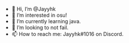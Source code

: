 - 👋 Hi, I’m @Jayyhk
- 👀 I’m interested in osu!
- 🌱 I’m currently learning java.
- 💞️ I’m looking to not fail.
- 📫 How to reach me: Jayyhk#1016 on Discord.

<!---
Jayyhk/Jayyhk is a ✨ special ✨ repository because its `README.md` (this file) appears on your GitHub profile.
You can click the Preview link to take a look at your changes.
--->
